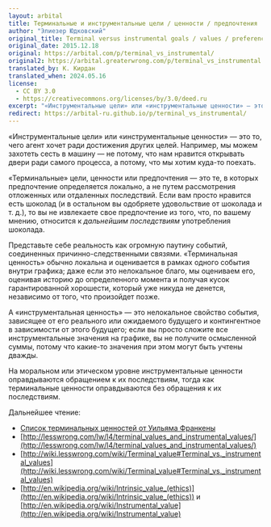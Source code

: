 ```yaml
---
layout: arbital
title: Терминальные и инструментальные цели / ценности / предпочтения
author: "Элиезер Юдковский"
original_title: Terminal versus instrumental goals / values / preferences
original_date: 2015.12.18
original: https://arbital.com/p/terminal_vs_instrumental/
original2: https://arbital.greaterwrong.com/p/terminal_vs_instrumental
translated_by: К. Кирдан
translated_when: 2024.05.16
license:
  - CC BY 3.0
  - https://creativecommons.org/licenses/by/3.0/deed.ru
excerpt: "«Инструментальные цели» или «инструментальные ценности» — это то, чего агент хочет ради достижения других целей. Например, мы можем захотеть сесть в машину — не потому, что нам нравится открывать двери ради самого процесса, а потому, что мы хотим куда-то поехать. «Терминальные» цели, ценности или предпочтения — это те, в которых предпочтение определяется локально, а не путем рассмотрения отложенных или отдаленных последствий. Если вам просто нравится есть шоколад (и в остальном вы одобряете удовольствие от шоколада и т. д.), то вы не извлекаете свое предпочтение из того, что, по вашему мнению, относится к дальнейшим последствиям употребления шоколада."
redirect: https://arbital-ru.github.io/p/terminal_vs_instrumental/
---
```

«Инструментальные цели» или «инструментальные ценности» — это то, чего агент хочет ради достижения других целей. Например, мы можем захотеть сесть в машину — не потому, что нам нравится открывать двери ради самого процесса, а потому, что мы хотим куда-то поехать.

«Терминальные» цели, ценности или предпочтения — это те, в которых предпочтение определяется локально, а не путем рассмотрения отложенных или отдаленных последствий. Если вам просто нравится есть шоколад (и в остальном вы одобряете удовольствие от шоколада и т. д.), то вы не извлекаете свое предпочтение из того, что, по вашему мнению, относится к _дальнейшим последствиям_ употребления шоколада.

Представьте себе реальность как огромную паутину событий, соединенных причинно-следственными связями. «Терминальная ценность» обычно локальна и оценивается в рамках одного события внутри графика; даже если это нелокальное благо, мы оцениваем его, оценивая историю до определенного момента и получая кусок гарантированной хорошести, который уже никуда не денется, независимо от того, что произойдет позже.

А «инструментальная ценность» — это нелокальное свойство события, зависящее от его реального или ожидаемого будущего и контингентное в зависимости от этого будущего; если вы просто сложите все инструментальные значения на графике, вы не получите осмысленной суммы, потому что какие-то значения при этом могут быть учтены дважды.

На моральном или этическом уровне инструментальные ценности оправдываются обращением к их последствиям, тогда как терминальные ценности оправдываются без обращения к их последствиям.

Дальнейшее чтение:

* [Список терминальных ценностей от Уильяма Франкены](frankena-list-of-terminal-values.html)
* [http://lesswrong.com/lw/l4/terminal_values_and_instrumental_values/](http://lesswrong.com/lw/l4/terminal_values_and_instrumental_values/)
* [http://wiki.lesswrong.com/wiki/Terminal_value#Terminal_vs._instrumental_values](http://wiki.lesswrong.com/wiki/Terminal_value#Terminal_vs._instrumental_values)
* [http://en.wikipedia.org/wiki/Intrinsic_value_(ethics)](http://en.wikipedia.org/wiki/Intrinsic_value_(ethics)) и [http://en.wikipedia.org/wiki/Instrumental_value](http://en.wikipedia.org/wiki/Instrumental_value)
